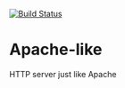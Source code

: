 [![Build Status](https://travis-ci.com/NicolasKeita/Apache-like.svg?branch=master)](https://travis-ci.com/NicolasKeita/Apache-like)

# Apache-like

HTTP server just like Apache
